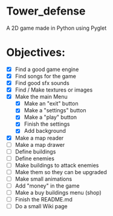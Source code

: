 # Tower_defense
A 2D game made in Python using Pyglet

# Objectives:
- [x] Find a good game engine
- [x] Find songs for the game
- [x] Find good sfx sounds
- [x] Find / Make textures or images
- [x] Make the main Menu
    - [x] Make an "exit" button
    - [x] Make a "settings" button
    - [x] Make a "play" button
    - [x] Finish the settings
    - [x] Add background
- [x] Make a map reader
- [ ] Make a map drawer
- [ ] Define buildings
- [ ] Define enemies
- [ ] Make buildings to attack enemies
- [ ] Make them so they can be upgraded
- [ ] Make small animations
- [ ] Add "money" in the game
- [ ] Make a buy buildings menu (shop)
- [ ] Finish the README.md
- [ ] Do a small Wiki page
